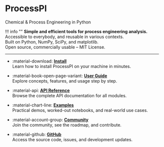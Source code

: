 # ProcessPI
Chemical & Process Engineering in Python

!!! info ""
    **Simple and efficient tools for process engineering analysis.**  
    Accessible to everybody, and reusable in various contexts.  
    Built on Python, NumPy, SciPy, and matplotlib.  
    Open source, commercially usable – MIT License.

---


- :material-download: **[Install](installation.md)**  
  Learn how to install ProcessPI on your machine in minutes.

- :material-book-open-page-variant: **[User Guide](user-guide/introduction.md)**  
  Explore concepts, features, and usage step by step.

- :material-api: **[API Reference](api_reference.md)**  
  Browse the complete API documentation for all modules.

- :material-chart-line: **[Examples](examples/pipeline-example.md)**  
  Practical demos, worked-out notebooks, and real-world use cases.

- :material-account-group: **[Community](about/roadmap.md)**  
  Join the community, see the roadmap, and contribute.

- :material-github: **[GitHub](https://github.com/varma666/ProcessPi)**  
  Access the source code, issues, and development updates.

